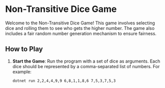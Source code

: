 # Non-Transitive Dice Game

Welcome to the Non-Transitive Dice Game! This game involves selecting dice and rolling them to see who gets the higher number. The game also includes a fair random number generation mechanism to ensure fairness.

## How to Play

1. **Start the Game**: Run the program with a set of dice as arguments. Each dice should be represented by a comma-separated list of numbers. For example:
   ```sh
   dotnet run 2,2,4,4,9,9 6,8,1,1,8,6 7,5,3,7,5,3
